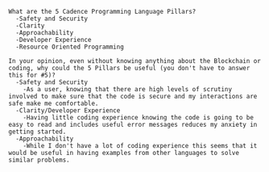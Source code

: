     What are the 5 Cadence Programming Language Pillars?
      -Safety and Security
      -Clarity
      -Approachability
      -Developer Experience
      -Resource Oriented Programming

    In your opinion, even without knowing anything about the Blockchain or coding, why could the 5 Pillars be useful (you don't have to answer this for #5)?
      -Safety and Security
        -As a user, knowing that there are high levels of scrutiny involved to make sure that the code is secure and my interactions are safe make me comfortable.
      -Clarity/Developer Experience
        -Having little coding experience knowing the code is going to be easy to read and includes useful error messages reduces my anxiety in getting started. 
      -Approachability
        -While I don't have a lot of coding experience this seems that it would be useful in having examples from other languages to solve similar problems.
      
